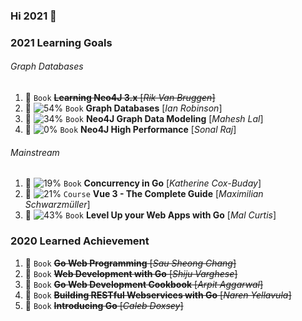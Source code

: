 ### Hi 2021 👋

### 2021 Learning Goals
###### Graph Databases
1. 🌳 `Book` ~~**Learning Neo4J 3.x** [_Rik Van Bruggen_]~~
1. 🌱 ![54%](https://progress-bar.dev/188/?scale=237&title=pages&width=150&color=bacaca&suffix=) `Book` **Graph Databases** [_Ian Robinson_]
1. 🌱 ![34%](https://progress-bar.dev/48/?scale=138&title=pages&width=150&color=bacaca&suffix=) `Book` **Neo4J Graph Data Modeling** [_Mahesh Lal_]
1. 🌱 ![0%](https://progress-bar.dev/0/?scale=192&title=pages&width=150&color=bacaca&suffix=) `Book` **Neo4J High Performance** [_Sonal Raj_]
###### Mainstream
1. 🌱 ![19%](https://progress-bar.dev/47/?scale=238&title=pages&width=150&color=bacaca&suffix=) `Book` **Concurrency in Go** [_Katherine Cox-Buday_]
1. 🌱 ![21%](https://progress-bar.dev/66/?scale=309&title=pages&width=150&color=bacaca&suffix=) `Course` **Vue 3 - The Complete Guide** [_Maximilian Schwarzmüller_]
1. 🌱 ![43%](https://progress-bar.dev/112/?scale=259&title=pages&width=150&color=bacaca&suffix=) `Book` **Level Up your Web Apps with Go** [_Mal Curtis_]

### 2020 Learned Achievement
1. 🌳 `Book` ~~**Go Web Programming** [_Sau Sheong Chang_]~~
1. 🌳 `Book` ~~**Web Development with Go** [_Shiju Varghese_]~~
1. 🌳 `Book` ~~**Go Web Development Cookbook** [_Arpit Aggarwal_]~~
1. 🌳 `Book` ~~**Building RESTful Webservices with Go** [_Naren Yellavula_]~~
1. 🌳 `Book` ~~**Introducing Go** [_Caleb Doxsey_]~~

<!--
**huuthuan-nguyen/huuthuan-nguyen** is a ✨ _special_ ✨ repository because its `README.md` (this file) appears on your GitHub profile.

Here are some ideas to get you started:

- 🔭 I’m currently working on ...
- 🌱 I’m currently learning ...
- 👯 I’m looking to collaborate on ...
- 🤔 I’m looking for help with ...
- 💬 Ask me about ...
- 📫 How to reach me: ...
- 😄 Pronouns: ...
- ⚡ Fun fact: ...
-->
